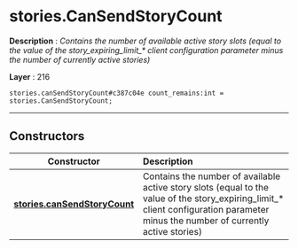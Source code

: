 # stories.CanSendStoryCount

**Description** : *Contains the number of available active story slots \(equal to the value of the story\_expiring\_limit\_\* client configuration parameter minus the number of currently active stories\)*

**Layer** : 216

```tl
stories.canSendStoryCount#c387c04e count_remains:int = stories.CanSendStoryCount;
```

---

## Constructors

| Constructor | Description |
| :---: | :--- |
| [**stories.canSendStoryCount**](constructor/stories.canSendStoryCount) | Contains the number of available active story slots (equal to the value of the story_expiring_limit_* client configuration parameter minus the number of currently active stories) |